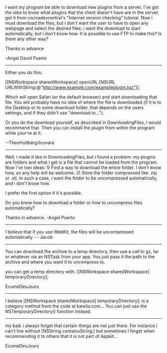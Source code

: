  I want my program be able to download new plugins from a server. I've got the idea to know what plugins that the client doesn't have are in the server, got it from cocoadevcentral's "Internet version checking" tutorial. Now i must download the files, but i don't want the user to have to open any webpage and select the desired files; i want the download to start automatically, but i don't know how. It is possible to use FTP to make this? Is there any other way?

Thanks in advance

-Angel David Puerto

----


Either you do this:
    
[[NSWorkspace sharedWorkspace] openURL:[NSURL URLWithString:@"http://www.example.com/exampleplugin.tgz"]];

Which will open Safari (or the default browser) and start downloading that file. You will probably have no idea of where the file is downloaded (if it is to the Desktop or to some download folder, that depends on the users settings, and if they didn't use "download to...").

Or you do the download yourself, as described in DownloadingFiles, I would recommend that. Then you can install the plugin from within the program while your're at it.

--TheoHultberg/Iconara

----

Well, i made it like in DownloadingFiles, but i found a problem: my plugins are folders and what I get is a file that cannot be loaded from the program.
Now i've two ideas:
     1) Find a way to download the entire folder. I don't know how, so any help will be welcome.
     2) Store the folder compressed like .zip or .sit. In such a case, i want the folder to be uncompressed automatically, and i don't know how.

I prefer the first option if it's possible. 

Do you know how to download a folder or how to uncompress files automatically?

Thanks in advance.   -Angel Puerto

----

I believe that if you use WebKit, the files will be uncompressed automatically. -- Jacob

----

You can download the archive to a temp directory, then use a call to gz, tar or whatever via an NSTask from your app.  You just pass it the path to the archive and where you want it to uncompress to.  

you can get a temp directory with: [[NSWorkspace sharedWorkspace] temporaryDirectory];

EcumeDesJours

----

I believe     [[NSWorkspace sharedWorkspace] temporaryDirectory]; is a category method from the code at karelia.com... You can just use the NSTemporaryDirectory() function instead.



----

my bad.  i always forget that certain things are not just there.  For instance I can't live without [NSString containsString:] but sometimes I forget when recommending it to others that it is not part of Appkit...

EcumeDesJours
